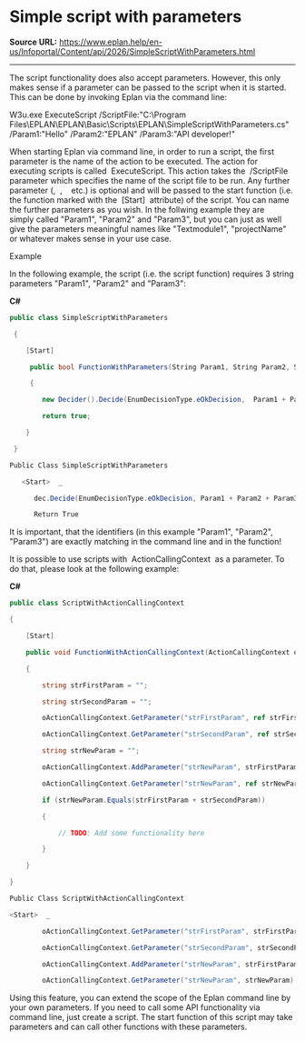 # Simple script with parameters

**Source URL:** https://www.eplan.help/en-us/Infoportal/Content/api/2026/SimpleScriptWithParameters.html

---

The script functionality does also accept parameters. However, this only makes sense if a parameter can be passed to the script when it is started. This can be done by invoking Eplan via the command line:

W3u.exe ExecuteScript /ScriptFile:"C:\Program Files\EPLAN\EPLAN\Basic\Scripts\EPLAN\SimpleScriptWithParameters.cs" /Param1:"Hello" /Param2:"EPLAN" /Param3:"API developer!" 

When starting Eplan via command line, in order to run a script, the first parameter is the name of the action to be executed. The action for executing scripts is called  ExecuteScript. This action takes the  /ScriptFile  parameter which specifies the name of the script file to be run. Any further parameter (<Param1>,  <Param2>,  <Param3>  etc.) is optional and will be passed to the start function (i.e. the function marked with the  [Start]  attribute) of the script. You can name the further parameters as you wish. In the follwing example they are simply called "Param1", "Param2" and "Param3", but you can just as well give the parameters meaningful names like "Textmodule1", "projectName" or whatever makes sense in your use case.

Example

In the following example, the script (i.e. the script function) requires 3 string parameters "Param1", "Param2" and "Param3":

**C#**
```csharp
public class SimpleScriptWithParameters

 {

    [Start]

     public bool FunctionWithParameters(String Param1, String Param2, String Param3)

     {

        new Decider().Decide(EnumDecisionType.eOkDecision,  Param1 + Param2 + Param3 , "SimpleScriptWithParams", EnumDecisionReturn.eOK, EnumDecisionReturn.eOK);

        return true;

    }

 }

Public Class SimpleScriptWithParameters

   <Start>  _

      dec.Decide(EnumDecisionType.eOkDecision, Param1 + Param2 + Param3, "SimpleScriptWithParams", EnumDecisionReturn.eOK, EnumDecisionReturn.eOK)

      Return True
```

It is important, that the identifiers (in this example "Param1", "Param2", "Param3") are exactly matching in the command line and in the function!

It is possible to use scripts with  ActionCallingContext  as a parameter. To do that, please look at the following example:

**C#**
```csharp
public class ScriptWithActionCallingContext

{

    [Start]

    public void FunctionWithActionCallingContext(ActionCallingContext oActionCallingContext)

    {

        string strFirstParam = "";

        string strSecondParam = "";

        oActionCallingContext.GetParameter("strFirstParam", ref strFirstParam);

        oActionCallingContext.GetParameter("strSecondParam", ref strSecondParam);

        string strNewParam = "";

        oActionCallingContext.AddParameter("strNewParam", strFirstParam + strSecondParam);

        oActionCallingContext.GetParameter("strNewParam", ref strNewParam);

        if (strNewParam.Equals(strFirstParam + strSecondParam))

        {

            // TODO: Add some functionality here

        }

    }

}

Public Class ScriptWithActionCallingContext

<Start>  _

        oActionCallingContext.GetParameter("strFirstParam", strFirstParam)

        oActionCallingContext.GetParameter("strSecondParam", strSecondParam)

        oActionCallingContext.AddParameter("strNewParam", strFirstParam + strSecondParam)

        oActionCallingContext.GetParameter("strNewParam", strNewParam)
```

Using this feature, you can extend the scope of the Eplan command line by your own parameters. If you need to call some API functionality via command line, just create a script. The start function of this script may take parameters and can call other functions with these parameters.
